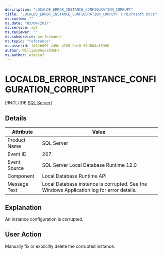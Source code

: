 ```yaml
---
description: "LOCALDB_ERROR_INSTANCE_CONFIGURATION_CORRUPT"
title: "LOCALDB_ERROR_INSTANCE_CONFIGURATION_CORRUPT | Microsoft Docs"
ms.custom: ""
ms.date: "03/04/2017"
ms.service: sql
ms.reviewer: ""
ms.subservice: performance
ms.topic: "reference"
ms.assetid: fdf2b601-4d5d-4789-9bf8-93d884a16350
author: WilliamDAssafMSFT
ms.author: wiassaf
---
```

# LOCALDB_ERROR_INSTANCE_CONFIGURATION_CORRUPT
 [!INCLUDE [SQL Server](../../includes/applies-to-version/sqlserver.md)]
    
## Details  
  
| Attribute | Value |
| --------- | ----- |
|Product Name|SQL Server|  
|Event ID|267|  
|Event Source|SQL Server Local Database Runtime 12.0|  
|Component|Local Database Runtime API|  
|Message Text|Local Database instance is corrupted. See the Windows Application log for error details.|  
  
## Explanation  
 An instance configuration is corrupted.  
  
## User Action  
 Manually fix or explicitly delete the corrupted instance.  
  
  
